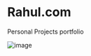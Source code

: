 # Rahul.com
Personal Projects portfolio

![image](https://user-images.githubusercontent.com/99068989/227720789-10665072-17d2-4771-8b26-119b9ba2208e.png)

